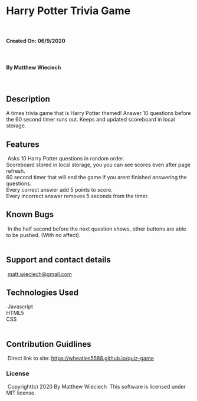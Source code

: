 # Harry Potter Trivia Game
​
#### Created On: 06/9/2020
​
#### By Matthew Wieciech
​
## Description
A times trivia game that is Harry Potter themed! Answer 10 questions before the 60 second timer runs out. Keeps and updated scoreboard in local storage.
​
## Features
​
Asks 10 Harry Potter questions in random order.  
​
Scoreboard stored in local storage, you you can see scores even after page refresh.    
​
60 second timer that will end the game if you arent finished answering the questions.   
​
Every correct answer add 5 points to score.  
​
Every incorrect answer removes 5 seconds from the timer.
​
## Known Bugs
​
In the half second before the next question shows, other buttons are able to be pushed. (With no affect).  
​
## Support and contact details
​
matt.wieciech@gmail.com
​
## Technologies Used
​
Javascript  
HTML5  
CSS  
​
## Contribution Guidlines 
​
Direct link to site:
https://wheaties5588.github.io/quiz-game
​
### License
​
Copyright(c) 2020 By Matthew Wieciech
​
This software is licensed under MIT license.
